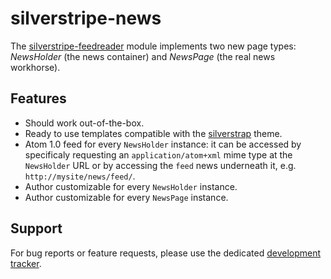 silverstripe-news
=================

The [silverstripe-feedreader](http://silverstripe.entidi.com/) module
implements two new page types: *NewsHolder* (the news container) and
*NewsPage* (the real news workhorse).

Features
--------

* Should work out-of-the-box.
* Ready to use templates compatible with the
  [silverstrap](http://dev.entidi.com/p/silverstrap/) theme.
* Atom 1.0 feed for every `NewsHolder` instance: it can be accessed by
  specificaly requesting an `application/atom+xml` mime type at the
  `NewsHolder` URL or by accessing the `feed` news underneath it, e.g.
  `http://mysite/news/feed/`.
* Author customizable for every `NewsHolder` instance.
* Author customizable for every `NewsPage` instance.

Support
-------

For bug reports or feature requests, please use the dedicated
[development tracker](http://dev.entidi.com/p/silverstripe-news/).
